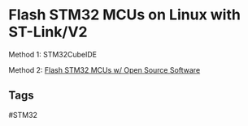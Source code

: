 # Flash STM32 MCUs on Linux with ST-Link/V2

Method 1: STM32CubeIDE

Method 2: [Flash STM32 MCUs w/ Open Source Software](../202306091935/README.md)

## Tags
#STM32
